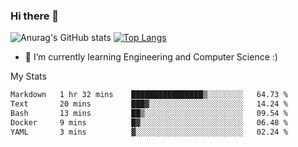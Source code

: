 ### Hi there 👋

![Anurag's GitHub stats](https://github-readme-stats.vercel.app/api?username=MatteoIorio11&show_icons=true&theme=dark) 
[![Top Langs](https://github-readme-stats.vercel.app/api/top-langs/?username=MatteoIorio11&theme=dark)](https://github.com/MatteoIorio11/github-readme-stats)

- 🌱 I’m currently learning Engineering and Computer Science :)

<!--
**MatteoIorio11/MatteoIorio11** is a ✨ _special_ ✨ repository because its `README.md` (this file) appears on your GitHub profile.

Here are some ideas to get you started:

- 🔭 I’m currently working on ...
- 🌱 I’m currently learning ...
- 👯 I’m looking to collaborate on ...
- 🤔 I’m looking for help with ...
- 💬 Ask me about ...
- 📫 How to reach me: ...
- 😄 Pronouns: ...
- ⚡ Fun fact: ...
-->
My Stats
<!--START_SECTION:waka-->

```txt
Markdown   1 hr 32 mins    ████████████████▒░░░░░░░░   64.73 %
Text       20 mins         ███▓░░░░░░░░░░░░░░░░░░░░░   14.24 %
Bash       13 mins         ██▒░░░░░░░░░░░░░░░░░░░░░░   09.54 %
Docker     9 mins          █▓░░░░░░░░░░░░░░░░░░░░░░░   06.48 %
YAML       3 mins          ▓░░░░░░░░░░░░░░░░░░░░░░░░   02.24 %
```

<!--END_SECTION:waka-->
